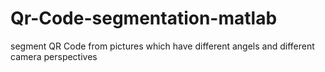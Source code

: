 # Qr-Code-segmentation-matlab
segment QR Code from pictures which have different angels and different camera perspectives 
